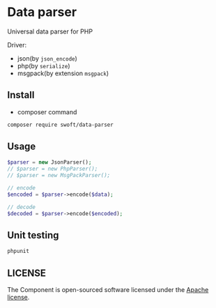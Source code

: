 # Data parser

Universal data parser for PHP

Driver:

- json(by `json_encode`)
- php(by `serialize`)
- msgpack(by extension `msgpack`)

## Install

- composer command

```bash
composer require swoft/data-parser
```

## Usage

```php
$parser = new JsonParser();
// $parser = new PhpParser();
// $parser = new MsgPackParser();

// encode
$encoded = $parser->encode($data);

// decode
$decoded = $parser->encode($encoded);
```

## Unit testing

```bash
phpunit 
```

## LICENSE

The Component is open-sourced software licensed under the [Apache license](LICENSE).

